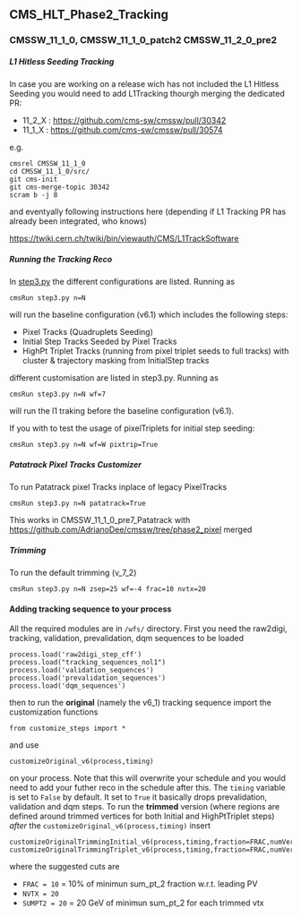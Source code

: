 ## CMS_HLT_Phase2_Tracking 

### CMSSW_11_1_0, CMSSW_11_1_0_patch2 CMSSW_11_2_0_pre2

##### L1 Hitless Seeding Tracking 
In case you are working on a release wich has not included the L1 Hitless Seeding you would need to add L1Tracking thourgh merging the dedicated PR:

- 11_2_X : https://github.com/cms-sw/cmssw/pull/30342 
- 11_1_X : https://github.com/cms-sw/cmssw/pull/30574

e.g.
```
cmsrel CMSSW_11_1_0
cd CMSSW_11_1_0/src/
git cms-init
git cms-merge-topic 30342
scram b -j 8
```

and eventyally following instructions here (depending if L1 Tracking PR has already been integrated, who knows)

https://twiki.cern.ch/twiki/bin/viewauth/CMS/L1TrackSoftware

##### Running the Tracking Reco

In [step3.py](https://github.com/AdrianoDee/CMS_HLT_Phase2_Tracking/blob/master/wfs/step3.py) the different configurations are listed. Running as

```cmsRun step3.py n=N```

will run the baseline configuration (v6.1) which includes the following steps:

- Pixel Tracks (Quadruplets Seeding)
- Initial Step Tracks Seeded by Pixel Tracks
- HighPt Triplet Tracks (running from pixel triplet seeds to full tracks) with cluster & trajectory masking from InitialStep tracks

different customisation are listed in step3.py. Running as

```cmsRun step3.py n=N wf=7```

will run the l1 traking before the baseline configuration (v6.1).

If you with to test the usage of pixelTriplets for initial step seeding:

```cmsRun step3.py n=N wf=W pixtrip=True```

##### Patatrack Pixel Tracks Customizer

To run Patatrack pixel Tracks inplace of legacy PixelTracks

```cmsRun step3.py n=N patatrack=True```

This works in CMSSW_11_1_0_pre7_Patatrack with https://github.com/AdrianoDee/cmssw/tree/phase2_pixel merged

##### Trimming

To run the default trimming (v_7_2)

```cmsRun step3.py n=N zsep=25 wf=-4 frac=10 nvtx=20 ```

#### Adding tracking sequence to your process

All the required modules are in `/wfs/` directory. First you need the raw2digi, tracking, validation, prevalidation, dqm sequences to be loaded
```
process.load('raw2digi_step_cff')
process.load("tracking_sequences_nol1")
process.load('validation_sequences')
process.load('prevalidation_sequences')
process.load('dqm_sequences')
```

then to run the __original__ (namely the v6_1) tracking sequence import the customization functions

```from customize_steps import *```

and use

```customizeOriginal_v6(process,timing)```

on your process. Note that this will overwrite your schedule and you would need to add your futher reco in the schedule after this. The `timing` variable is set to `False` by default. It set to `True` it basically drops prevalidation, validation and dqm steps. To run the __trimmed__ version (where regions are defined around trimmed vertices for both Initial and HighPtTriplet steps) *after* the `customizeOriginal_v6(process,timing)` insert

```
customizeOriginalTrimmingInitial_v6(process,timing,fraction=FRAC,numVertex=NVTX,minSumPt2=SUMPT2)
customizeOriginalTrimmingTriplet_v6(process,timing,fraction=FRAC,numVertex=NVTX,minSumPt2=SUMPT2)
```
where the suggested cuts are 

- `FRAC = 10` = 10% of minimun sum_pt_2 fraction w.r.t. leading PV 
- `NVTX = 20`
- `SUMPT2 = 20` = 20 GeV of minimun sum_pt_2 for each trimmed vtx
